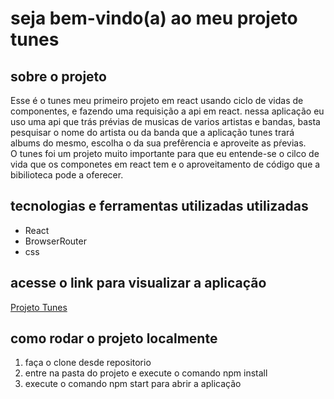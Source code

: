 # seja bem-vindo(a) ao meu projeto tunes

## sobre o projeto
Esse é o tunes meu primeiro projeto em react usando ciclo de vidas de componentes, e fazendo uma requisição a api em react. nessa aplicação eu uso uma 
api que trás prévias de musicas de varios artistas e bandas, basta pesquisar o nome do artista ou da banda que a aplicação tunes  trará albums do mesmo, escolha o da sua prefêrencia e aproveite as pŕevias. <br>
O tunes foi um projeto muito importante para que eu entende-se o cilco de vida que os componetes em react tem e o aproveitamento de código que a bibilioteca pode
a oferecer.

## tecnologias e ferramentas utilizadas utilizadas
* React
* BrowserRouter
* css

## acesse o link para visualizar a aplicação
[Projeto Tunes](https://tunes-alpha.vercel.app/)

## como rodar o projeto localmente
1. faça o clone desde repositorio 
2. entre na pasta do projeto e execute o comando npm install
3. execute o comando npm start para abrir a aplicação

